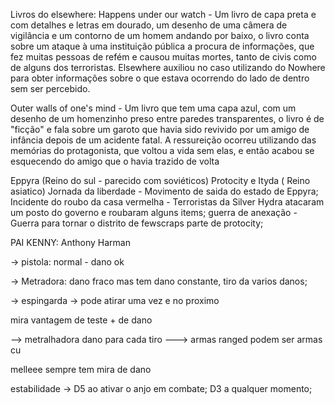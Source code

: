 Livros do elsewhere:
Happens under our watch - Um livro de capa preta e com detalhes e letras em dourado, um desenho de uma câmera de vigilância e um contorno de um homem andando por baixo, o livro conta sobre um ataque à uma instituição pública a procura de informações, que fez muitas pessoas de refém e causou muitas mortes, tanto de civis como de alguns dos terroristas. Elsewhere auxiliou no caso utilizando do Nowhere para obter informações sobre o que estava ocorrendo do lado de dentro sem ser percebido.

Outer walls of one's mind - Um livro que tem uma capa azul, com um desenho de um homenzinho preso entre paredes transparentes, o livro é de "ficção" e fala sobre um garoto que havia sido revivido por um amigo de infância depois de um acidente fatal. A ressureição ocorreu utilizando das memórias do protagonista, que voltou a vida sem elas, e então acabou se esquecendo do amigo que o havia trazido de volta

Eppyra (Reino do sul - parecido com soviéticos) Protocity e Ityda ( Reino asiatico)
Jornada da liberdade - Movimento de saida do estado de Eppyra;
Incidente do roubo da casa vermelha - Terroristas da Silver Hydra atacaram um posto do governo e roubaram alguns items;
guerra de anexação - Guerra para tornar o distrito de fewscraps parte de protocity;

PAI KENNY: Anthony Harman

-> pistola: normal - dano ok

-> Metradora: dano fraco mas tem dano constante, tiro da varios danos;

-> espingarda -> pode atirar uma vez e no proximo

mira vantagem de teste + de dano

--> metralhadora dano para cada tiro
---> armas ranged podem ser armas cu

melleee sempre tem mira de dano

estabilidade -> D5 ao ativar o anjo em combate; D3 a qualquer momento;
